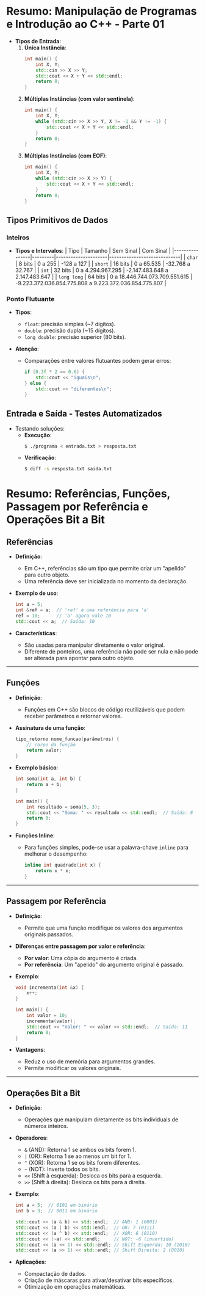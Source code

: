 # Resumo: Manipulação de Programas e Introdução ao C++ - Parte 01

- **Tipos de Entrada**:
  1. **Única Instância**:
     ```cpp
     int main() {
         int X, Y;
         std::cin >> X >> Y;
         std::cout << X + Y << std::endl;
         return 0;
     }
     ```
  2. **Múltiplas Instâncias (com valor sentinela)**:
     ```cpp
     int main() {
         int X, Y;
         while (std::cin >> X >> Y, X != -1 && Y != -1) {
             std::cout << X + Y << std::endl;
         }
         return 0;
     }
     ```
  3. **Múltiplas Instâncias (com EOF)**:
     ```cpp
     int main() {
         int X, Y;
         while (std::cin >> X >> Y) {
             std::cout << X + Y << std::endl;
         }
         return 0;
     }
     ```

## Tipos Primitivos de Dados
### Inteiros
- **Tipos e Intervalos**:
  | Tipo           | Tamanho | Sem Sinal           | Com Sinal                   |
  |----------------|---------|---------------------|-----------------------------|
  | `char`         | 8 bits  | 0 a 255             | -128 a 127                  |
  | `short`        | 16 bits | 0 a 65.535          | -32.768 a 32.767            |
  | `int`          | 32 bits | 0 a 4.294.967.295   | -2.147.483.648 a 2.147.483.647 |
  | `long long`    | 64 bits | 0 a 18.446.744.073.709.551.615 | -9.223.372.036.854.775.808 a 9.223.372.036.854.775.807 |

### Ponto Flutuante
- **Tipos**:
  - `float`: precisão simples (~7 dígitos).
  - `double`: precisão dupla (~15 dígitos).
  - `long double`: precisão superior (80 bits).

- **Atenção**:
  - Comparações entre valores flutuantes podem gerar erros:
    ```cpp
    if (0.3f * 2 == 0.6) {
        std::cout << "iguais\n";
    } else {
        std::cout << "diferentes\n";
    }
    ```

## Entrada e Saída - Testes Automatizados
- Testando soluções:
  - **Execução**:
    ```bash
    $ ./programa < entrada.txt > resposta.txt
    ```
  - **Verificação**:
    ```bash
    $ diff -s resposta.txt saida.txt
    ```

# Resumo: Referências, Funções, Passagem por Referência e Operações Bit a Bit

## Referências
- **Definição**:
  - Em C++, referências são um tipo que permite criar um "apelido" para outro objeto.
  - Uma referência deve ser inicializada no momento da declaração.
  
- **Exemplo de uso**:
  ```cpp
  int a = 5;
  int &ref = a;  // 'ref' é uma referência para 'a'
  ref = 10;      // 'a' agora vale 10
  std::cout << a;  // Saída: 10
  ```

- **Características**:
  - São usadas para manipular diretamente o valor original.
  - Diferente de ponteiros, uma referência não pode ser nula e não pode ser alterada para apontar para outro objeto.

---

## Funções
- **Definição**:
  - Funções em C++ são blocos de código reutilizáveis que podem receber parâmetros e retornar valores.
  
- **Assinatura de uma função**:
  ```cpp
  tipo_retorno nome_funcao(parâmetros) {
      // corpo da função
      return valor;
  }
  ```

- **Exemplo básico**:
  ```cpp
  int soma(int a, int b) {
      return a + b;
  }

  int main() {
      int resultado = soma(5, 3);
      std::cout << "Soma: " << resultado << std::endl;  // Saída: 8
      return 0;
  }
  ```

- **Funções Inline**:
  - Para funções simples, pode-se usar a palavra-chave `inline` para melhorar o desempenho:
    ```cpp
    inline int quadrado(int x) {
        return x * x;
    }
    ```

---

## Passagem por Referência
- **Definição**:
  - Permite que uma função modifique os valores dos argumentos originais passados.

- **Diferenças entre passagem por valor e referência**:
  - **Por valor**: Uma cópia do argumento é criada.
  - **Por referência**: Um "apelido" do argumento original é passado.

- **Exemplo**:
  ```cpp
  void incrementa(int &x) {
      x++;
  }

  int main() {
      int valor = 10;
      incrementa(valor);
      std::cout << "Valor: " << valor << std::endl;  // Saída: 11
      return 0;
  }
  ```

- **Vantagens**:
  - Reduz o uso de memória para argumentos grandes.
  - Permite modificar os valores originais.

---

## Operações Bit a Bit
- **Definição**:
  - Operações que manipulam diretamente os bits individuais de números inteiros.

- **Operadores**:
  - `&` (AND): Retorna 1 se ambos os bits forem 1.
  - `|` (OR): Retorna 1 se ao menos um bit for 1.
  - `^` (XOR): Retorna 1 se os bits forem diferentes.
  - `~` (NOT): Inverte todos os bits.
  - `<<` (Shift à esquerda): Desloca os bits para a esquerda.
  - `>>` (Shift à direita): Desloca os bits para a direita.

- **Exemplo**:
  ```cpp
  int a = 5;  // 0101 em binário
  int b = 3;  // 0011 em binário

  std::cout << (a & b) << std::endl;  // AND: 1 (0001)
  std::cout << (a | b) << std::endl;  // OR: 7 (0111)
  std::cout << (a ^ b) << std::endl;  // XOR: 6 (0110)
  std::cout << (~a) << std::endl;     // NOT: -6 (invertido)
  std::cout << (a << 1) << std::endl; // Shift Esquerda: 10 (1010)
  std::cout << (a >> 1) << std::endl; // Shift Direita: 2 (0010)
  ```

- **Aplicações**:
  - Compactação de dados.
  - Criação de máscaras para ativar/desativar bits específicos.
  - Otimização em operações matemáticas.